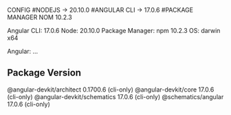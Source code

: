 CONFIG
#NODEJS
-> 20.10.0
#ANGULAR CLI
-> 17.0.6
#PACKAGE MANAGER
NOM 10.2.3

Angular CLI: 17.0.6
Node: 20.10.0
Package Manager: npm 10.2.3
OS: darwin x64

Angular: 
... 

Package                      Version
------------------------------------------------------
@angular-devkit/architect    0.1700.6 (cli-only)
@angular-devkit/core         17.0.6 (cli-only)
@angular-devkit/schematics   17.0.6 (cli-only)
@schematics/angular          17.0.6 (cli-only)
